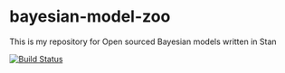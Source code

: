 # bayesian-model-zoo
This is my repository for Open sourced Bayesian models written in Stan

[![Build Status](https://travis-ci.org/DoktorMike/bayesian-model-zoo.svg?branch=master)](https://travis-ci.org/DoktorMike/bayesian-model-zoo)
